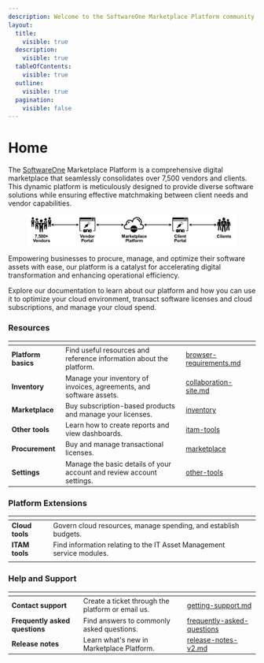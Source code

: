 ```yaml
---
description: Welcome to the SoftwareOne Marketplace Platform community!
layout:
  title:
    visible: true
  description:
    visible: true
  tableOfContents:
    visible: true
  outline:
    visible: true
  pagination:
    visible: false
---
```


# Home

The [SoftwareOne](https://softwareone.com) Marketplace Platform is a comprehensive digital marketplace that seamlessly consolidates over 7,500 vendors and clients. This dynamic platform is meticulously designed to provide diverse software solutions while ensuring effective matchmaking between client needs and vendor capabilities.

<div align="left">

<figure><img src=".gitbook/assets/image (235).png" alt=""><figcaption></figcaption></figure>

</div>

Empowering businesses to procure, manage, and optimize their software assets with ease, our platform is a catalyst for accelerating digital transformation and enhancing operational efficiency.

Explore our documentation to learn about our platform and how you can use it to optimize your cloud environment, transact software licenses and cloud subscriptions, and manage your cloud spend.

### Resources

<table data-view="cards"><thead><tr><th></th><th></th><th data-hidden data-card-target data-type="content-ref"></th></tr></thead><tbody><tr><td><strong>Platform basics</strong></td><td>Find useful resources and reference information about the platform.</td><td><a href="platform-basics/browser-requirements.md">browser-requirements.md</a></td></tr><tr><td><strong>Inventory</strong></td><td>Manage your inventory of invoices, agreements, and software assets.</td><td><a href="platform-modules/other-tools/collaboration-site.md">collaboration-site.md</a></td></tr><tr><td><strong>Marketplace</strong></td><td>Buy subscription-based products and manage your licenses.</td><td><a href="platform-modules/inventory/">inventory</a></td></tr><tr><td><strong>Other tools</strong></td><td>Learn how to create reports and view dashboards.</td><td><a href="extensions/itam-tools/">itam-tools</a></td></tr><tr><td><strong>Procurement</strong></td><td>Buy and manage transactional licenses.</td><td><a href="platform-modules/marketplace/">marketplace</a></td></tr><tr><td><strong>Settings</strong></td><td>Manage the basic details of your account and review account settings.</td><td><a href="platform-modules/other-tools/">other-tools</a></td></tr></tbody></table>

### Platform Extensions

<table data-view="cards"><thead><tr><th></th><th></th><th></th></tr></thead><tbody><tr><td><strong>Cloud tools</strong></td><td>Govern cloud resources, manage spending, and establish budgets.</td><td></td></tr><tr><td><strong>ITAM tools</strong></td><td>Find information relating to the IT Asset Management service modules.</td><td></td></tr><tr><td></td><td></td><td></td></tr></tbody></table>

### Help and Support

<table data-view="cards"><thead><tr><th></th><th></th><th data-hidden data-card-target data-type="content-ref"></th></tr></thead><tbody><tr><td><strong>Contact support</strong></td><td>Create a ticket through the platform or email us.</td><td><a href="help-and-support/getting-support.md">getting-support.md</a></td></tr><tr><td><strong>Frequently asked questions</strong></td><td>Find answers to commonly asked questions.</td><td><a href="help-and-support/frequently-asked-questions/">frequently-asked-questions</a></td></tr><tr><td><strong>Release notes</strong></td><td>Learn what's new in Marketplace Platform.</td><td><a href="help-and-support/release-notes/release-notes-v2.md">release-notes-v2.md</a></td></tr></tbody></table>
